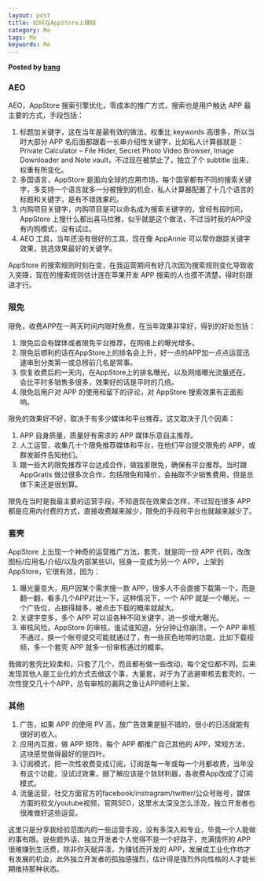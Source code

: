 ```yaml
---  
layout: post  
title: 如何在AppStore上赚钱
category: Me  
tags: Me  
keywords: Me  
---  
```


__Posted by [bang](http://blog.cnbang.net/internet/3614)__  

### AEO

AEO，AppStore 搜索引擎优化，零成本的推广方式，搜索也是用户触达 APP 最主要的方式，手段包括：

1. 标题加关键字，这在当年是最有效的做法，权重比 keywords 高很多，所以当时大部分 APP 名后面都跟着一长串介绍性关键字，比如私人计算器就是：Private Calculator – File Hider, Secret Photo Video Browser, Image Downloader and Note vault，不过现在被禁止了，独立了个 subtitle 出来，权重有所变化。
2. 多国语言，AppStore 是面向全球的应用市场，每个国家都有不同的搜索关键字，多支持一个语言就多一分被搜到的机会，私人计算器配置了十几个语言的标题和关键字，是有不错效果的。
3. 内购项目关键字，内购项目是可以命名成为搜索关键字的，曾经有段时间，AppStore 上搜什么都出喜马拉雅，似乎就是这个做法，不过当时我的APP没有内购模式，没有试过。
4. AEO 工具，当年还没有很好的工具，现在像 AppAnnie 可以帮你跟踪关键字效果，挑选效果最好的关键字。

AppStore 的搜索规则时刻在变，在我运营期间有好几次因为搜索规则变化导致收入突降，现在的搜索规则估计连在苹果开发 APP 搜索的人也摸不清楚，得时刻跟进才行。

### 限免

限免，收费APP在一两天时间内限时免费，在当年效果非常好，得到的好处包括：

1. 限免后会有媒体或者限免平台推荐，在网络上的曝光增多。
2. 限免后顺利的话在AppStore上的排名会上升，好一点的APP加一点点运营迅速串到分类第一或总榜前几名是常事。
3. 恢复收费后的一天内，在AppStore上的排名曝光，以及网络曝光流量还在，会比平时多销售多很多，效果好的话是平时的几倍。
4. 限免后用户对 APP 的使用和留下的评论，对 AppStore 搜索效果有正面影响。

限免的效果好不好，取决于有多少媒体和平台推荐，这又取决于几个因素：

1. APP 自身质量，质量好有需求的 APP 媒体乐意自主推荐。
2. 人工运营，收集几十个限免推荐媒体和平台，在他们平台提交限免的 APP，或群发邮件告知他们。
3. 跟一些大的限免推荐平台达成合作，做独家限免，确保有平台推荐。当时跟 AppGratis 做过很多次合作，包括限免和降价，会抽取不少销售费用，但是总体下来还是很划算。

限免在当时是我最主要的运营手段，不知道现在效果会怎样，不过现在很多 APP 都是应用内付费的方式，直接收费越来越少，限免的手段和平台也就越来越少了。

### 套壳

AppStore 上出现一个神奇的运营推广方法，套壳，就是同一份 APP 代码，改改图标/应用名/介绍/以及内部某些UI，摇身一变成为另一个 APP，上架到 AppStore，它很有效，因为：

1. 曝光量变大，用户因某个需求搜一款 APP，很多人不会直接下载第一个，而是翻一翻，看多几个APP对比一下，这种情况下，一个 APP 就是一个曝光，一个广告位，占据得越多，被点击下载的概率就越大。
2. 关键字变多，多个 APP 可以设各种不同关键字，进一步增大曝光。
3. 审核风险，AppStore 的审核，谁试谁知道，分分钟让你崩溃，一个 APP 审核不通过，换一个账号提交可能就通过了，有一些灰色地带的功能，比如下载视频，多一个套壳 APP 就多一份审核通过的概率。

我做的套壳比较柔和，只套了几个，而且都有做一些改动，每个定位都不同。后来发现其他人是工业化的方式去做这个事，大量套，对于为了逃避审核去套壳的，一次性提交几十个APP，总有审核的漏网之鱼让APP顺利上架。

### 其他

1. 广告，如果 APP 的使用 PV 高，放广告效果是挺不错的，很小的日活就能有很好的收入。
2. 应用内互推，做 APP 矩阵，每个 APP 都推广自己其他的 APP，常规方法，这块感觉做得最好的是四叶。
3. 订阅模式，把一次性收费变成订阅，订阅是每一年或每一个月都收费，当年没有这个功能，没试过效果，据了解应该是个敛财利器，各收费App改成了订阅模式。
4. 流量运营，社交方面官方的facebook/instragram/twitter/公众号账号，媒体方面的软文/youtube视频，官网SEO，这里水太深没怎么涉及，独立开发者也很难做好这些运营。

这里只是分享我经验范围内的一些运营手段，没有多深入和专业，毕竟一个人能做的事有限。说些题外话，独立开发者个人觉得不是一个好路子，充满情怀的 APP 很难赚到生活费，除非你天赋异凛，为赚钱而开发的 APP，发展成工业化作坊才有发展的机会，此外独立开发者的孤独感强烈，估计得是强烈外向性格的人才能长期维持那种状态。


